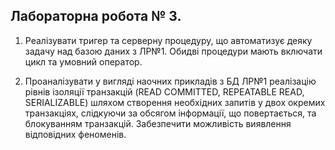﻿## Лабораторна робота № 3.

1. Реалізувати тригер та серверну процедуру, що автоматизує деяку задачу над базою даних з ЛР№1. Обидві процедури мають включати цикл та умовний оператор.

2. Проаналізувати у вигляді наочних прикладів з БД ЛР№1 реалізацію рівнів ізоляції транзакцій (READ COMMITTED, REPEATABLE READ, SERIALIZABLE) шляхом створення необхідних запитів у двох окремих транзакціях, слідкуючи за обсягом інформації, що повертається, та блокуванням транзакцій. Забезпечити можливість виявлення відповідних феноменів.